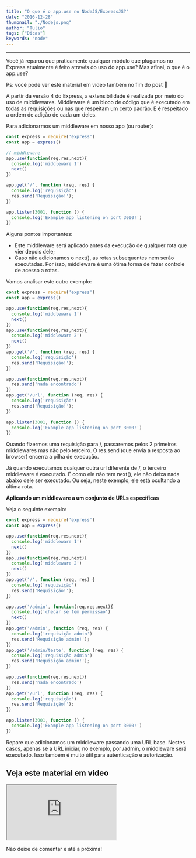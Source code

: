 ```yaml
---
title: "O que é o app.use no NodeJS/ExpressJS?"
date: "2016-12-28"
thumbnail: "./Nodejs.png"
author: "Tulio"
tags: ["Dicas"]
keywords: "node"
---
```


---
Você já reparou que praticamente qualquer módulo que plugamos no Express atualmente é feito através do uso do app.use? Mas afinal, o que é o app.use?

Ps: você pode ver este material em vídeo também no fim do post 🙂

A partir da versão 4 do Express, a extensibilidade é realizada por meio do uso de middlewares. Middleware é um bloco de código que é executado em todas as requisições ou nas que respeitam um certo padrão. E é respeitado a ordem de adição de cada um deles.

Para adicionarmos um middleware em nosso app (ou router):

```jsx {numberLines: true}
const express = require('express')
const app = express()

// middleware
app.use(function(req,res,next){
  console.log('middleware 1')
  next()
})

app.get('/', function (req, res) {
  console.log('requisição')
  res.send('Requisição!');
})

app.listen(3001, function () {
  console.log('Example app listening on port 3000!')
})
```

Alguns pontos importantes:

*   Este middleware será aplicado antes da execução de qualquer rota que vier depois dele;
*   Caso não adicionamos o next(), as rotas subsequentes nem serão executadas. Por isso, middleware é uma ótima forma de fazer controle de acesso a rotas.

Vamos analisar este outro exemplo:

```jsx {numberLines: true}
const express = require('express')
const app = express()

app.use(function(req,res,next){
  console.log('middleware 1')
  next()
})
app.use(function(req,res,next){
  console.log('middleware 2')
  next()
})
app.get('/', function (req, res) {
  console.log('requisição')
  res.send('Requisição!');
})

app.use(function(req,res,next){
  res.send('nada encontrado')
})
app.get('/url', function (req, res) {
  console.log('requisição')
  res.send('Requisição!');
})

app.listen(3001, function () {
  console.log('Example app listening on port 3000!')
})
```

Quando fizermos uma requisição para /, passaremos pelos 2 primeiros middlewares mas não pelo terceiro. O res.send (que envia a resposta ao browser) encerra a pilha de execução.

Já quando executamos qualquer outra url diferente de /, o terceiro middleware é executado. E como ele não tem next(), ele não deixa nada abaixo dele ser executado. Ou seja, neste exemplo, ele está ocultando a última rota.

**Aplicando um middleware a um conjunto de URLs específicas**

Veja o seguinte exemplo:

```jsx {numberLines: true}
const express = require('express')
const app = express()

app.use(function(req,res,next){
  console.log('middleware 1')
  next()
})
app.use(function(req,res,next){
  console.log('middleware 2')
  next()
})
app.get('/', function (req, res) {
  console.log('requisição')
  res.send('Requisição!');
})

app.use('/admin', function(req,res,next){
  console.log('checar se tem permissao')
  next()
})
app.get('/admin', function (req, res) {
  console.log('requisição admin')
  res.send('Requisição admin!');
})
app.get('/admin/teste', function (req, res) {
  console.log('requisição admin')
  res.send('Requisição admin!');
})

app.use(function(req,res,next){
  res.send('nada encontrado')
})
app.get('/url', function (req, res) {
  console.log('requisição')
  res.send('Requisição!');
})

app.listen(3001, function () {
  console.log('Example app listening on port 3000!')
})
```

Repare que adicionamos um middleware passando uma URL base. Nestes casos, apenas se a URL iniciar, no exemplo, por /admin, o middleware será executado. Isso também é muito útil para autenticação e autorização.

## Veja este material em vídeo

<div class="embed-responsive embed-responsive-16by9 mb-4">
  <iframe class="embed-responsive-item" src="https://www.youtube.com/embed/-d2DLqOHOGM" allowfullscreen></iframe>
</div>

Não deixe de comentar e até a próxima!
